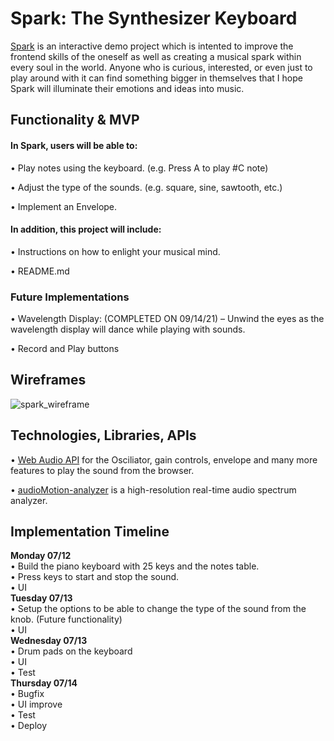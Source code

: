# Spark: The Synthesizer Keyboard


[Spark](http://www.canberkvarli.com/spark/) is an interactive demo project which is intented to improve the frontend skills of the oneself as well as creating a musical spark within every soul in the world. Anyone who is curious, interested, or even just to play around with it can find something bigger in themselves that I hope Spark will illuminate their emotions and ideas into music. 


## Functionality & MVP


#### In Spark, users will be able to:

• Play notes using the keyboard. (e.g. Press A to play #C note)

• Adjust the type of the sounds. (e.g. square, sine, sawtooth, etc.)

• Implement an Envelope.

#### In addition, this project will include:

• Instructions on how to enlight your musical mind.  
 
• README.md


### Future Implementations

• Wavelength Display: (COMPLETED ON 09/14/21)
  – Unwind the eyes as the wavelength display will dance while playing with sounds.
  
• Record and Play buttons  
## Wireframes

![spark_wireframe](https://user-images.githubusercontent.com/25483888/125225888-dca08580-e284-11eb-8c9e-553d94356d7d.png)

## Technologies, Libraries, APIs

• [Web Audio API](https://developer.mozilla.org/en-US/docs/Web/API/Web_Audio_API) for the Osciliator, gain controls, envelope and many more features to play the sound from the browser.

• [audioMotion-analyzer](https://audiomotion.dev/#/) is a high-resolution real-time audio spectrum analyzer.  

## Implementation Timeline

**Monday 07/12**  
• Build the piano keyboard with 25 keys and the notes table.  
• Press keys to start and stop the sound.  
• UI  
**Tuesday 07/13**  
• Setup the options to be able to change the type of the sound from the knob. (Future functionality)   
• UI  
**Wednesday 07/13**  
• Drum pads on the keyboard  
• UI  
• Test  
**Thursday 07/14**  
• Bugfix  
• UI improve  
• Test  
• Deploy  


